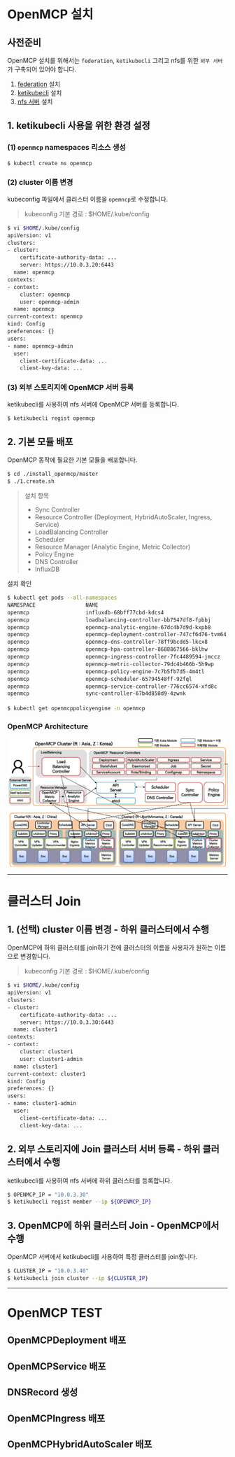 # OpenMCP 설치

## 사전준비  

OpenMCP 설치를 위해서는 `federation`, `ketikubecli` 그리고 nfs를 위한 `외부 서버`가 구축되어 있어야 합니다.

1. [federation](https://github.com/kubernetes-sigs/kubefed/blob/master/docs/userguide.md) 설치
1. [ketikubecli](https://github.com/openmcp/openmcp-cli) 설치
1. [nfs 서버](https://github.com/openmcp/external) 설치

## 1. ketikubecli 사용을 위한 환경 설정 

### (1) `openmcp` namespaces 리소스 생성

```bash
$ kubectl create ns openmcp
```

### (2) cluster 이름 변경

kubeconfig 파일에서 클러스터 이름을 `opemncp`로 수정합니다.
> kubeconfig 기본 경로 : $HOME/.kube/config

```bash
$ vi $HOME/.kube/config
apiVersion: v1
clusters:
- cluster:
    certificate-authority-data: ...
    server: https://10.0.3.20:6443
  name: openmcp
contexts:
- context:
    cluster: openmcp
    user: openmcp-admin
  name: openmcp
current-context: openmcp
kind: Config
preferences: {}
users:
- name: openmcp-admin
  user:
    client-certificate-data: ...
    client-key-data: ...
```

### (3) 외부 스토리지에 OpenMCP 서버 등록
ketikubecli를 사용하여 nfs 서버에 OpenMCP 서버를 등록합니다.
```bash
$ ketikubecli regist openmcp
```

## 2. 기본 모듈 배포  

OpenMCP 동작에 필요한 기본 모듈을 배포합니다.

```bash
$ cd ./install_openmcp/master
$ ./1.create.sh
```
> 설치 항목
> - Sync Controller
> - Resource Controller (Deployment, HybridAutoScaler, Ingress, Service)
> - LoadBalancing Controller
> - Scheduler
> - Resource Manager (Analytic Engine, Metric Collector)
> - Policy Engine
> - DNS Controller
> - InfluxDB

설치 확인
```bash
$ kubectl get pods --all-namespaces
NAMESPACE                NAME                                            READY   STATUS    RESTARTS   AGE
openmcp                  influxdb-68bff77cbd-kdcs4                       1/1     Running   0          21h
openmcp                  loadbalancing-controller-bb7547df8-fpbbj        1/1     Running   0          21h
openmcp                  openmcp-analytic-engine-67dc4b7d9d-kxpb8        1/1     Running   0          21h
openmcp                  openmcp-deployment-controller-747cf6d76-tvm64   1/1     Running   0          21h
openmcp                  openmcp-dns-controller-78ff9bcdd5-lkcx8         1/1     Running   0          21h
openmcp                  openmcp-hpa-controller-8688867566-bklhw         1/1     Running   0          21h
openmcp                  openmcp-ingress-controller-7fc4489594-jmccz     1/1     Running   0          21h
openmcp                  openmcp-metric-collector-79dc4b466b-5h9wp       1/1     Running   0          21h
openmcp                  openmcp-policy-engine-7c7b5fb7d5-4m4tl          1/1     Running   0          21h
openmcp                  openmcp-scheduler-65794548ff-92fql              1/1     Running   0          21h
openmcp                  openmcp-service-controller-776cc6574-xfd8c      1/1     Running   0          21h
openmcp                  sync-controller-67b4d858d9-4zwnk                1/1     Running   0          21h

$ kubectl get openmcppolicyengine -n openmcp
```

### OpenMCP Architecture
![Architecture of the openmcp](/images/openmcp_architecture_2.png)

---

# 클러스터 Join
## 1. (선택) cluster 이름 변경 - 하위 클러스터에서 수행
OpenMCP에 하위 클러스터를 join하기 전에 클러스터의 이름을 사용자가 원하는 이름으로 변경합니다.
> kubeconfig 기본 경로 : $HOME/.kube/config

```bash
$ vi $HOME/.kube/config
apiVersion: v1
clusters:
- cluster:
    certificate-authority-data: ...
    server: https://10.0.3.30:6443
  name: cluster1
contexts:
- context:
    cluster: cluster1
    user: cluster1-admin
  name: cluster1
current-context: cluster1
kind: Config
preferences: {}
users:
- name: cluster1-admin
  user:
    client-certificate-data: ...
    client-key-data: ...
```

## 2. 외부 스토리지에 Join 클러스터 서버 등록 - 하위 클러스터에서 수행
ketikubecli를 사용하여 nfs 서버에 하위 클러스터를 등록합니다.
```bash
$ OPENMCP_IP = "10.0.3.30"
$ ketikubecli regist member --ip ${OPENMCP_IP}
```

## 3. OpenMCP에 하위 클러스터 Join - OpenMCP에서 수행
OpenMCP 서버에서 ketikubecli를 사용하여 특정 클러스터를 join합니다.
```bash
$ CLUSTER_IP = "10.0.3.40"
$ ketikubecli join cluster --ip ${CLUSTER_IP}
```

---

# OpenMCP TEST

## OpenMCPDeployment 배포
## OpenMCPService 배포
## DNSRecord 생성
## OpenMCPIngress 배포
## OpenMCPHybridAutoScaler 배포
